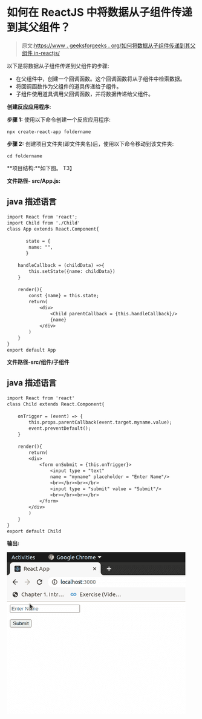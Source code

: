 # 如何在 ReactJS 中将数据从子组件传递到其父组件？

> 原文:[https://www . geeksforgeeks . org/如何将数据从子组件传递到其父组件 in-reactjs/](https://www.geeksforgeeks.org/how-to-pass-data-from-child-component-to-its-parent-in-reactjs/)

以下是将数据从子组件传递到父组件的步骤:

*   在父组件中，创建一个回调函数。这个回调函数将从子组件中检索数据。
*   将回调函数作为父组件的道具传递给子组件。
*   子组件使用道具调用父回调函数，并将数据传递给父组件。

**创建反应应用程序:**

**步骤 1:** 使用以下命令创建一个反应应用程序:

```
npx create-react-app foldername
```

**步骤 2:** 创建项目文件夹(即文件夹名)后，使用以下命令移动到该文件夹:

```
cd foldername
```

**项目结构:**如下图。
T3】

**文件路径- src/App.js:**

## java 描述语言

```
import React from 'react';
import Child from './Child'
class App extends React.Component{

       state = {
        name: "",
       }

    handleCallback = (childData) =>{
        this.setState({name: childData})
    }

    render(){
        const {name} = this.state;
        return(
            <div>
                <Child parentCallback = {this.handleCallback}/>
                {name}
            </div>
        )
    }
}
export default App
```

**文件路径-src/组件/子组件**

## java 描述语言

```
import React from 'react'
class Child extends React.Component{

    onTrigger = (event) => {
        this.props.parentCallback(event.target.myname.value);
        event.preventDefault();
    }

    render(){
        return(
        <div>
            <form onSubmit = {this.onTrigger}>
                <input type = "text" 
                name = "myname" placeholder = "Enter Name"/>
                <br></br><br></br>
                <input type = "submit" value = "Submit"/>
                <br></br><br></br>
            </form>
        </div>
        )
    }
}
export default Child
```

**输出:**

![](img/20a3075f89b0afdac2f6c20a8667e995.png)